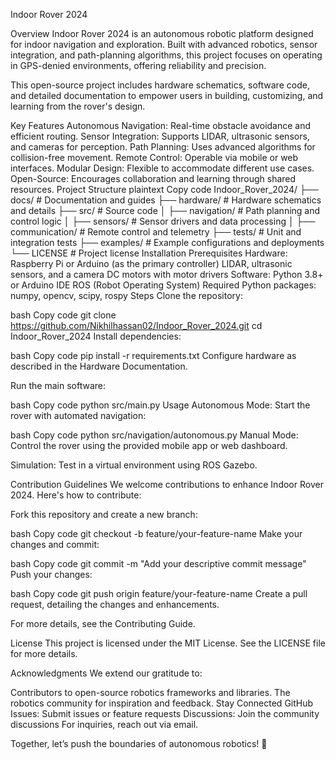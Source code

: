 Indoor Rover 2024



Overview
Indoor Rover 2024 is an autonomous robotic platform designed for indoor navigation and exploration. Built with advanced robotics, sensor integration, and path-planning algorithms, this project focuses on operating in GPS-denied environments, offering reliability and precision.

This open-source project includes hardware schematics, software code, and detailed documentation to empower users in building, customizing, and learning from the rover's design.

Key Features
Autonomous Navigation: Real-time obstacle avoidance and efficient routing.
Sensor Integration: Supports LIDAR, ultrasonic sensors, and cameras for perception.
Path Planning: Uses advanced algorithms for collision-free movement.
Remote Control: Operable via mobile or web interfaces.
Modular Design: Flexible to accommodate different use cases.
Open-Source: Encourages collaboration and learning through shared resources.
Project Structure
plaintext
Copy code
Indoor_Rover_2024/
├── docs/               # Documentation and guides
├── hardware/           # Hardware schematics and details
├── src/                # Source code
│   ├── navigation/     # Path planning and control logic
│   ├── sensors/        # Sensor drivers and data processing
│   ├── communication/  # Remote control and telemetry
├── tests/              # Unit and integration tests
├── examples/           # Example configurations and deployments
└── LICENSE             # Project license
Installation
Prerequisites
Hardware:
Raspberry Pi or Arduino (as the primary controller)
LIDAR, ultrasonic sensors, and a camera
DC motors with motor drivers
Software:
Python 3.8+ or Arduino IDE
ROS (Robot Operating System)
Required Python packages: numpy, opencv, scipy, rospy
Steps
Clone the repository:

bash
Copy code
git clone https://github.com/Nikhilhassan02/Indoor_Rover_2024.git
cd Indoor_Rover_2024
Install dependencies:

bash
Copy code
pip install -r requirements.txt
Configure hardware as described in the Hardware Documentation.

Run the main software:

bash
Copy code
python src/main.py
Usage
Autonomous Mode: Start the rover with automated navigation:

bash
Copy code
python src/navigation/autonomous.py
Manual Mode: Control the rover using the provided mobile app or web dashboard.

Simulation: Test in a virtual environment using ROS Gazebo.

Contribution Guidelines
We welcome contributions to enhance Indoor Rover 2024. Here's how to contribute:

Fork this repository and create a new branch:

bash
Copy code
git checkout -b feature/your-feature-name
Make your changes and commit:

bash
Copy code
git commit -m "Add your descriptive commit message"
Push your changes:

bash
Copy code
git push origin feature/your-feature-name
Create a pull request, detailing the changes and enhancements.

For more details, see the Contributing Guide.

License
This project is licensed under the MIT License. See the LICENSE file for more details.

Acknowledgments
We extend our gratitude to:

Contributors to open-source robotics frameworks and libraries.
The robotics community for inspiration and feedback.
Stay Connected
GitHub Issues: Submit issues or feature requests
Discussions: Join the community discussions
For inquiries, reach out via email.

Together, let’s push the boundaries of autonomous robotics! 🚀
